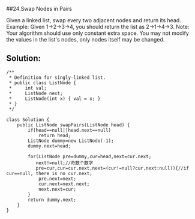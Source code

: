 ##24.Swap Nodes in Pairs

Given a linked list, swap every two adjacent nodes and return its head.
Example:
Given 1->2->3->4, you should return the list as 2->1->4->3.
Note:
Your algorithm should use only constant extra space.
You may not modify the values in the list's nodes, only nodes itself may be changed.


## Solution:

```
/**
 * Definition for singly-linked list.
 * public class ListNode {
 *     int val;
 *     ListNode next;
 *     ListNode(int x) { val = x; }
 * }
 */

class Solution {
    public ListNode swapPairs(ListNode head) {
        if(head==null||head.next==null)
            return head;
        ListNode dummy=new ListNode(-1);
        dummy.next=head;
        
        for(ListNode pre=dummy,cur=head,next=cur.next;
           next!=null;//奇数个数字
           pre=cur,cur=cur.next,next=(cur!=null?cur.next:null)){//if cur==null, there is no cur.next;
            pre.next=next;
            cur.next=next.next;
            next.next=cur;
        }
        return dummy.next;
    }
}
```